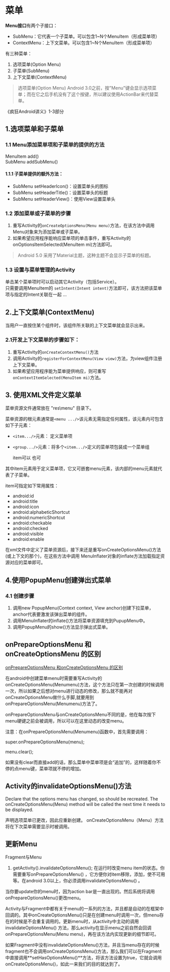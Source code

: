 # 菜单  

**Menu接口**有两个子接口：  

- SubMenu：它代表一个子菜单。可以包含1~N个MenuItem（形成菜单项）
- ContextMenu：上下文菜单。可以包含1~N个MenuItem（形成菜单项）


有三种菜单：  

1. 选项菜单(Option Menu)
2. 子菜单(SubMenu)
3. 上下文菜单(ContextMenu)


>选项菜单(Option Menu)
>Android 3.0之前，按"Menu"键会显示选项菜单；而在它之后手机没有了这个按键，所以建议使用ActionBar来代替菜单。

《疯狂Android讲义》1-3部分

## 1.选项菜单和子菜单

### 1.1 Menu添加菜单项和子菜单的提供的方法
MenuItem add()  
SubMenu addSubMenu()  

#### 1.1.1 子菜单提供的额外方法：  

- SubMenu setHeaderIcon()：设置菜单头的图标
- SubMenu setHeaderTitle()：设置菜单头的标题
- SubMenu setHeaderView()：使用View设置菜单头


### 1.2 添加菜单或子菜单的步骤

1. 重写Activity的`onCreateOptionsMenu(Menu menu)`方法，在该方法中调用Menu对象来为添加菜单或子菜单。
2. 如果希望应用程序能响应菜单项的单击事件，重写Activity的onOptionsItemSelected(MenuItem mi)方法即可。


> Android 5.0 采用了Material主题，这种主题不会显示子菜单的标题。



### 1.3 设置与菜单管理的Activity
单击某个菜单项时可以启动其它Activity（包括Service）。  
只需要调用MenuItem的 `setIntent(Intent intent)`方法即可，该方法把该菜单项与指定的Intent关联在一起 ... 




## 2.上下文菜单(ContextMenu)
当用户一直按住某个组件时，该组件所关联的上下文菜单就会显示出来。 


### 2.1开发上下文菜单的步骤如下：   

1. 重写Activity的`onCreateContextMenu()`方法
2. 调用Activity的`registerForContextMenu(View view)`方法，为view组件注册上下文菜单。
3. 如果希望应用程序能为菜单提供响应，则可重写`onContextItemSelected(MenuItem mi)`方法。


## 3. 使用XML文件定义菜单
菜单资源文件通常放在 "res\menu" 目录下。

菜单资源的根元素通常是`<menu .../>`该元素无需指定任何属性，该元素内可包含如下子元素：  

- `<item.../>`元素： 定义菜单项
- `<group.../>`元素：将多个`<item.../>`定义的菜单项包装成一个菜单组

  item可以 <item /> 也可 <item></item>

其中item元素用于定义菜单项，它又可嵌套menu元素，该内部的menu元素就代表了子菜单。

item可指定如下常用属性：  

- android:id
- android:title
- android:icon
- android:alphabeticShortcut
- android:numericShortcut
- android:checkable
- android:checked
- android:visible
- android:enable


在xml文件中定义了菜单资源后，接下来还是重写onCreateOptionsMenu()方法(或上下文的那个)，在这些方法中调用
MenuInflater对象的inflate方法加载指定资源对应的菜单即可。


## 4.使用PopupMenu创建弹出式菜单

### 4.1 创建步骤

1. 调用new PopupMenu(Context context, View anchor)创建下拉菜单，anchor代表要激发该弹出菜单的组件。
2. 调用MenuInflater的inflate()方法将菜单资源填充到PupupMenu中。
3. 调用PopupMenu的show()方法显示弹出式菜单。



## onPrepareOptionsMenu 和onCreateOptionsMenu 的区别
[onPrepareOptionsMenu 和onCreateOptionsMenu 的区别](http://www.jcodecraeer.com/a/anzhuokaifa/androidkaifa/2014/1101/1887.html)  

在android中创建菜单menu时需要重写Activity的onCreateOptionsMenu(Menumenu)方法，这个方法只在第一次创建的时候调用一次，所以如果之后想对menu进行动态的修改，那么就不能再对onCreateOptionsMenu做什么手脚,就要用到onPrepareOptionsMenu(Menumenu)方法了。

onPrepareOptionsMenu与onCreateOptionsMenu不同的是，他在每次按下menu硬键之前会被调用，所以可以在这里动态的改变menu。

注意：在onPrepareOptionsMenu(Menumenu)函数中，首先需要调用：

super.onPrepareOptionsMenu(menu);

menu.clear();

如果没有clear而直接add的话，那么菜单中菜单项是会“追加”的，这样随着你不停的点menu键，菜单项就不停的增加。



## Activity的invalidateOptionsMenu()方法
Declare that the options menu has changed, so should be recreated. The onCreateOptionsMenu(Menu) method will be called the next time it needs to be displayed.

声明选项菜单已更改，因此应重新创建。 onCreateOptionsMenu（Menu）方法将在下次菜单需要显示时被调用。


## 更新Menu

Fragment与Menu


1. getActivity().invalidateOptionsMenu(); 在运行时改变menu item的状态。你需要重写onPrepareOptionsMenu() ，它方便你对item移除，添加，使不可用等。在android 3.0以上，你必须调用invalidateOptionsMenu() 。

当你要update你的menu时，因为action bar是一直出现的。然后系统将调用onPrepareOptionsMenu()更改menu。

Activity与Fragment中都有关于menu的一系列的方法，并且都是自动的在框架中回调的。其中onCreateOptionsMenu()只是在创建menu时调用一次，但menu存在的时候是不会重复调用的。更新menu时，从activity中主动的调用 invalidateOptionsMenu() 方法，那么activity在显示menu之前自然会回调onPrepareOptionsMenu(Menu menu)，再在该方法内实现更新的细节即可。

如果Fragment中没有invalidateOptionsMenu()方法，并且当menu存在的时候fragment也不会调用onCreateOptionsMenu()方法，那么我们可以在Fragment中直接调用**setHasOptionsMenu()**方法，将该方法设置为true，它就会调用onCreateOptionsMenu()，如此一来我们的目的就达到了。
